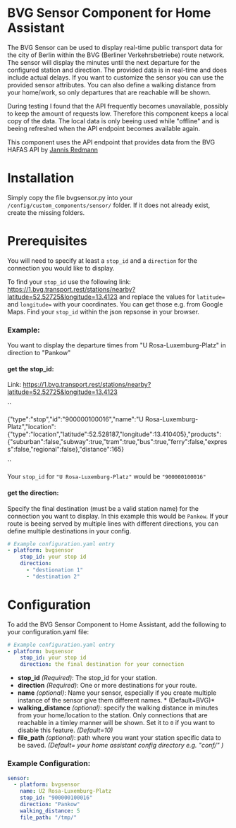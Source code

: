 # BVG Sensor Component for Home Assistant

The BVG Sensor can be used to display real-time public transport data for the city of Berlin within the BVG (Berliner Verkehrsbetriebe) route network. 
The sensor will display the minutes until the next departure for the configured station and direction. The provided data is in real-time and does include actual delays. If you want to customize the sensor you can use the provided sensor attributes. You can also define a walking distance from your home/work, so only departures that are reachable will be shown. 

During testing I found that the API frequently becomes unavailable, possibly to keep the amount of requests low. Therefore this component keeps a local copy of the data. The local data is only beeing used while "offline" and is beeing refreshed when the API endpoint becomes available again. 

This component uses the API endpoint that provides data from the BVG HAFAS API by [Jannis Redmann](https://github.com/derhuerst/)

# Installation

Simply copy the file bvgsensor.py into your ``/config/custom_components/sensor/`` folder. If it does not already exist, create the missing folders.

# Prerequisites

You will need to specify at least a ``stop_id`` and a ``direction`` for the connection you would like to display.

To find your ``stop_id`` use the following link: https://1.bvg.transport.rest/stations/nearby?latitude=52.52725&longitude=13.4123 and replace the values for ```latitude=``` and ```longitude=``` with your coordinates. You can get those e.g. from Google Maps.
Find your `stop_id` within the json repsonse in your browser. 

### Example:
You want to display the departure times from "U Rosa-Luxemburg-Platz" in direction to "Pankow"

#### get the stop_id:

Link: https://1.bvg.transport.rest/stations/nearby?latitude=52.52725&longitude=13.4123

``

{"type":"stop","id":"900000100016","name":"U Rosa-Luxemburg-Platz","location":{"type":"location","latitude":52.528187,"longitude":13.410405},"products":{"suburban":false,"subway":true,"tram":true,"bus":true,"ferry":false,"express":false,"regional":false},"distance":165}

``

Your ``stop_id`` for ``"U Rosa-Luxemburg-Platz"`` would be ``"900000100016"``

#### get the direction:

Specify the final destination (must be a valid station name) for the connection you want to display. In this example this would be ``Pankow``. If your route is beeing served by multiple lines with different directions, you can define multiple destinations in your config.

```yaml
# Example configuration.yaml entry
- platform: bvgsensor
    stop_id: your stop id
    direction: 
      - "destionation 1"
      - "destination 2"
````

# Configuration

To add the BVG Sensor Component to Home Assistant, add the following to your configuration.yaml file:

```yaml
# Example configuration.yaml entry
- platform: bvgsensor
    stop_id: your stop id
    direction: the final destination for your connection
````

- **stop_id** *(Required)*: The stop_id for your station.
- **direction** *(Required)*: One or more destinations for your route.
- **name** *(optional)*: Name your sensor, especially if you create multiple instance of the sensor give them different names. * (Default=BVG)*
- **walking_distance** *(optional)*: specify the walking distance in minutes from your home/location to the station. Only connections that are reachable in a timley manner will be shown. Set it to ``0`` if you want to disable this feature. *(Default=10)*
- **file_path** *(optional)*: path where you want your station specific data to be saved. *(Default= your home assistant config directory e.g. "conf/" )*

### Example Configuration:
```yaml
sensor:
  - platform: bvgsensor
    name: U2 Rosa-Luxemburg-Platz
    stop_id: "900000100016"
    direction: "Pankow"
    walking_distance: 5
    file_path: "/tmp/"
```
